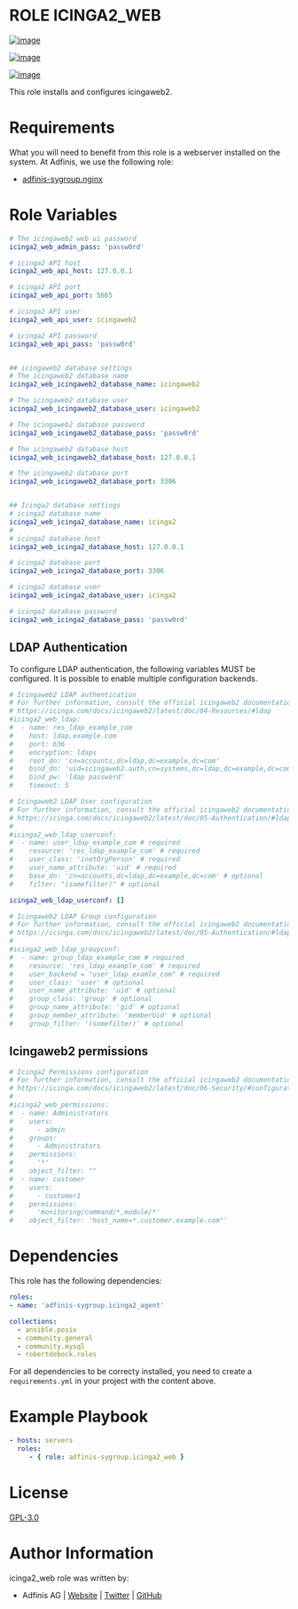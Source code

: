 ROLE ICINGA2_WEB
================

[![image](https://img.shields.io/github/license/adfinis-sygroup/ansible-role-icinga2_web.svg?style=flat-square)](https://github.com/adfinis-sygroup/ansible-role-icinga2_web/blob/master/LICENSE)

[![image](https://img.shields.io/travis/adfinis-sygroup/ansible-role-icinga2_web.svg?style=flat-square)](https://travis-ci.org/adfinis-sygroup/ansible-role-icinga2_web)

[![image](https://img.shields.io/badge/galaxy-adfinis--sygroup.icinga2_web-660198.svg?style=flat-square)](https://galaxy.ansible.com/adfinis-sygroup/icinga2_web)

This role installs and configures icingaweb2.

# Requirements

What you will need to benefit from this role is a webserver installed on
the system. At Adfinis, we use the following role:

-   [adfinis-sygroup.nginx](https://galaxy.ansible.com/adfinis-sygroup/nginx)

# Role Variables

``` yaml
# The icingaweb2 web ui password
icinga2_web_admin_pass: 'passw0rd'

# icinga2 API host
icinga2_web_api_host: 127.0.0.1

# icinga2 API port
icinga2_web_api_port: 5665

# icinga2 API user
icinga2_web_api_user: icingaweb2

# icinga2 API password
icinga2_web_api_pass: 'passw0rd'


## icingaweb2 database settings
# The icingaweb2 database name
icinga2_web_icingaweb2_database_name: icingaweb2

# The icingaweb2 database user
icinga2_web_icingaweb2_database_user: icingaweb2

# The icingaweb2 database password
icinga2_web_icingaweb2_database_pass: 'passw0rd'

# The icingaweb2 database host
icinga2_web_icingaweb2_database_host: 127.0.0.1

# The icingaweb2 database port
icinga2_web_icingaweb2_database_port: 3306


## Icinga2 database settings
# icinga2 database name
icinga2_web_icinga2_database_name: icinga2
#
# icinga2 database host
icinga2_web_icinga2_database_host: 127.0.0.1

# icinga2 database port
icinga2_web_icinga2_database_port: 3306

# icinga2 database user
icinga2_web_icinga2_database_user: icinga2

# icinga2 database password
icinga2_web_icinga2_database_pass: 'passw0rd'
```

## LDAP Authentication

To configure LDAP authentication, the following variables MUST be
configured. It is possible to enable multiple configuration backends.

``` yaml
# Icingaweb2 LDAP authentication
# For further information, consult the official icingaweb2 documentation at
# https://icinga.com/docs/icingaweb2/latest/doc/04-Resources/#ldap
#icinga2_web_ldap:
#  - name: res_ldap_example_com
#    host: ldap.example.com
#    port: 636
#    encryption: ldaps
#    root_dn: 'cn=accounts,dc=ldap,dc=example,dc=com'
#    bind_dn: 'uid=icingaweb2.auth,cn=systems,dc=ldap,dc=example,dc=com'
#    bind_pw: 'ldap password'
#    timeout: 5
```

``` yaml
# Icingaweb2 LDAP User configuration
# For further information, consult the official icingaweb2 documentation at
# https://icinga.com/docs/icingaweb2/latest/doc/05-Authentication/#ldap
#
#icinga2_web_ldap_userconf:
#  - name: user_ldap_example_com # required
#    resource: 'res_ldap_example_com' # required
#    user_class: 'inetOrgPerson' # required
#    user_name_attribute: 'uid' # required
#    base_dn: 'cn=accounts,dc=ldap,dc=example,dc=com' # optional
#    filter: "(somefilter)" # optional

icinga2_web_ldap_userconf: []
```

``` yaml
# Icingaweb2 LDAP Group configuration
# For further information, consult the official icingaweb2 documentation at
# https://icinga.com/docs/icingaweb2/latest/doc/05-Authentication/#ldap-groups
#
#icinga2_web_ldap_groupconf:
#  - name: group_ldap_example_com # required
#    resource: 'res_ldap_example_com' # required
#    user_backend = "user_ldap_examle_com" # required
#    user_class: 'user' # optional
#    user_name_attribute: 'uid' # optional
#    group_class: 'group' # optional
#    group_name_attribute: 'gid' # optional
#    group_member_attribute: 'memberUid' # optional
#    group_filter: '(somefilter)' # optional
```

## Icingaweb2 permissions

``` yaml
# Icinga2 Permissions configuration
# For further information, consult the official icingaweb2 documentation at
# https://icinga.com/docs/icingaweb2/latest/doc/06-Security/#configuration
#
#icinga2_web_permissions:
#  - name: Administrators
#    users:
#      - admin
#    groups:
#      - Administrators
#    permissions:
#      '*'
#    object_filter: ""
#  - name: customer
#    users:
#      - customer1
#    permissions:
#      'monitoring/command/*,module/*'
#    object_filter: 'host_name=*.customer.example.com"'
```

# Dependencies

This role has the following dependencies:

``` yaml
roles:
- name: 'adfinis-sygroup.icinga2_agent'

collections:
  - ansible.posix
  - community.general
  - community.mysql
  - robertdebock.roles
```

For all dependencies to be correcty installed, you need to create a
`requirements.yml` in your project with the content above.

# Example Playbook

``` yaml
- hosts: servers
  roles:
     - { role: adfinis-sygroup.icinga2_web }
```

# License

[GPL-3.0](https://github.com/adfinis-sygroup/ansible-role-icinga2_web/blob/master/LICENSE)

# Author Information

icinga2_web role was written by:

-   Adfinis AG \| [Website](https://www.adfinis.com/) \|
    [Twitter](https://twitter.com/adfinis) \|
    [GitHub](https://github.com/adfinis)
